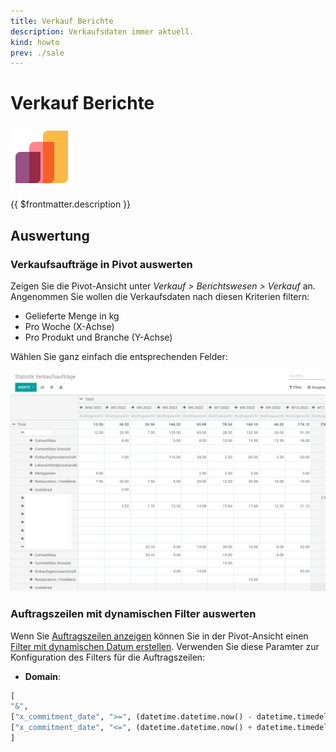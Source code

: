 ```yaml
---
title: Verkauf Berichte
description: Verkaufsdaten immer aktuell.
kind: howto
prev: ./sale
---
```

# Verkauf Berichte
![icons_odoo_sale](attachments/icons_odoo_sale.png)

{{ $frontmatter.description }}

## Auswertung

### Verkaufsaufträge in Pivot auswerten

Zeigen Sie die Pivot-Ansicht unter *Verkauf > Berichtswesen > Verkauf* an. Angenommen Sie wollen die Verkaufsdaten nach diesen Kriterien filtern:

* Gelieferte Menge in kg  
* Pro Woche (X-Achse)
* Pro Produkt und Branche (Y-Achse)

Wählen Sie ganz einfach die entsprechenden Felder:

![](attachments/Verkauf%20Berichte%20Verkaufszeilen.png)

### Auftragszeilen mit dynamischen Filter auswerten

Wenn Sie [Auftragszeilen anzeigen](Sale.md#Auftragszeilen%20anzeigen) können Sie in der Pivot-Ansicht einen [Filter mit dynamischen Datum erstellen](Development%20Views.md#Filter%20mit%20dynamischen%20Datum%20erstellen). Verwenden Sie diese Paramter zur Konfiguration des Filters für die Auftragszeilen:

* **Domain**: 

```python
[
"&",
["x_commitment_date", ">=", (datetime.datetime.now() - datetime.timedelta(weeks=2)).strftime('%Y-%m-%d')],
["x_commitment_date", "<=", (datetime.datetime.now() + datetime.timedelta(weeks=2)).strftime('%Y-%m-%d')]
]
```
